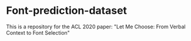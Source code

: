 # Font-prediction-dataset
This is a repository for the ACL 2020 paper: "Let Me Choose: From Verbal Context to Font Selection"
